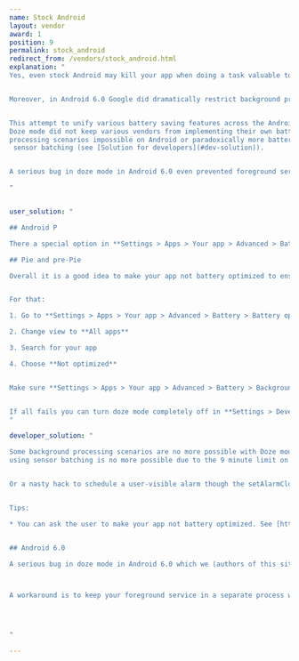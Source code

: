 ```yaml
---
name: Stock Android
layout: vendor
award: 1
position: 9
permalink: stock_android
redirect_from: /vendors/stock_android.html
explanation: "
Yes, even stock Android may kill your app when doing a task valuable to the user.


Moreover, in Android 6.0 Google did dramatically restrict background processing with their Doze mode [https://developer.android.com/training/monitoring-device-state/doze-standby](https://developer.android.com/training/monitoring-device-state/doze-standby).


This attempt to unify various battery saving features across the Android ecosystem fell flat. It wasn't only that
Doze mode did not keep various vendors from implementing their own battery saving. Doze mode made some background 
processing scenarios impossible on Android or paradoxically more battery consuming e.g. gathering sensor data through
 sensor batching (see [Solution for developers](#dev-solution)).


A serious bug in doze mode in Android 6.0 even prevented foreground services to do their job (see [Solution for developers](#dev-solution) for workaround), but luckily this was fixed in 7.0.

"


user_solution: "

## Android P

There a special option in **Settings > Apps > Your app > Advanced > Battery > Background restrictions**. If users accidentally enable this option it will break their apps. And users do enable that option!

## Pie and pre-Pie

Overall it is a good idea to make your app not battery optimized to ensure it gets the freedom it needs to perform in the background.


For that:

1. Go to **Settings > Apps > Your app > Advanced > Battery > Battery optimization**

2. Change view to **All apps**

3. Search for your app

4. Choose **Not optimized**


Make sure **Settings > Apps > Your app > Advanced > Battery > Background limitations** is not enabled. If the app is not yet optimized for Oreo API level it will break their background processing.


If all fails you can turn doze mode completely off in **Settings > Developer options**. (If you don't know how to enable developer options, Google should help.)
"

developer_solution: "

Some background processing scenarios are no more possible with Doze mode. For example low battery sensor logging
using sensor batching is no more possible due to the 9 minute limit on consecutive alarms. The only workaround is keeping a partial wake lock all the time which means dramatically more battery is consumed for the same job.


Or a nasty hack to schedule a user-visible alarm though the setAlarmClock() method which can trigger more often.


Tips:

* You can ask the user to make your app not battery optimized. See [https://developer.android.com/training/monitoring-device-state/doze-standby](https://developer.android.com/training/monitoring-device-state/doze-standby)


## Android 6.0

A serious bug in doze mode in Android 6.0 which we (authors of this site) did report to Google (Dianne Hackborn) during the 6.0 BETA does not allow foreground services to keep a wake lock every time an activity or a broadcast receiver kicks in, see [https://plus.google.com/u/0/+AndroidDevelopers/posts/94jCkmG4jff](https://plus.google.com/u/0/+AndroidDevelopers/posts/94jCkmG4jff) and search for Petr Nalevka and Dianne Hackborn.



A workaround is to keep your foreground service in a separate process without any other Android components (read Activities, Receivers, Services..) in that process. This workaround is needed for all Android 6.0 devices but not needed on later devices where this is already fixed.




"

---
```

